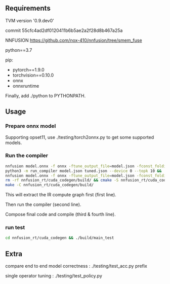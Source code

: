 ## Requirements
TVM version '0.9.dev0'

commit 55cfc4ad2df0120411b6b5ae2a2f28d8b467a25a

NNFUSION https://github.com/nox-410/nnfusion/tree/smem_fuse

python==3.7

pip:
- pytorch==1.9.0
- torchvision==0.10.0
- onnx
- onnxruntime

Finally, add ./python to PYTHONPATH.

## Usage
### Prepare onnx model

Supporting opset11, use ./testing/torch2onnx.py to get some supported models.

### Run the compiler

```bash
nnfusion model.onnx -f onnx -ftune_output_file=model.json -fconst_folding_backend="CUDA" &&
python3 -m run_compiler model.json tuned.json --device 0 --topk 10 &&
nnfusion model.onnx -f onnx -ftune_output_file=model.json -fconst_folding_backend="CUDA" -ftune_input_file=tuned.json &&
rm -rf nnfusion_rt/cuda_codegen/build/ && cmake -S nnfusion_rt/cuda_codegen/ -B nnfusion_rt/cuda_codegen/build/ &&
make -C nnfusion_rt/cuda_codegen/build/
```
This will extract the IR compute graph first (first line).

Then run the compiler (second line).

Compose final code and compile (third & fourth line).

### run test

```bash
cd nnfusion_rt/cuda_codegen && ./build/main_test
```

## Extra

compare end to end model correctness : ./testing/test_acc.py prefix

single operator tuning : ./testing/test_policy.py
